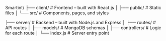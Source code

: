 Smartint/
├── client/        # Frontend – built with React.js
│   ├── public/    # Static files
│   └── src/       # Components, pages, and styles

├── server/        # Backend – built with Node.js and Express
│   ├── routes/    # API routes
│   ├── models/    # MongoDB schemas
│   ├── controllers/ # Logic for each route
│   └── index.js   # Server entry point
